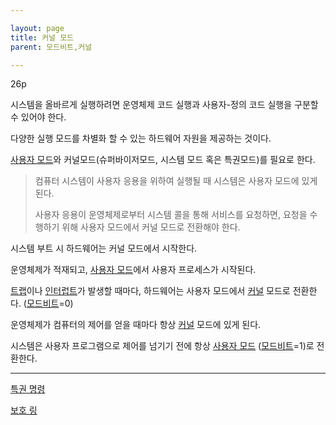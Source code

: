 ```yaml
---

layout: page
title: 커널 모드
parent: 모드비트,커널

---
```


26p

시스템을 올바르게 실행하려면 운영체제 코드 실행과 사용자-정의 코드 실행을 구분할 수 있어야 한다.

다양한 실행 모드를 차별화 할 수 있는 하드웨어 자원을 제공하는 것이다.

[사용자 모드](사용자-모드.md)와 커널모드(슈퍼바이저모드, 시스템 모드 혹은 특권모드)를 필요로 한다.


    

> 컴퓨터 시스템이 사용자 응용을 위하여 실행될 때 시스템은 사용자 모드에 있게 된다.
> 
> 
> 사용자 응용이 운영체제로부터 시스템 콜을 통해 서비스를 요청하면, 요청을 수행하기 위해 사용자 모드에서 커널 모드로 전환해야 한다.
> 

시스템 부트 시 하드웨어는 커널 모드에서 시작한다.

운영체제가 적재되고, [사용자 모드](사용자-모드.md)에서 사용자 프로세스가 시작된다.

[트랩](트랩.md)이나 [인터럽트](인터럽트.md)가 발생할 때마다,  하드웨어는 사용자 모드에서 [커널](커널.md) 모드로 전환한다. ([모드비트](모드비트.md)=0)

운영체제가 컴퓨터의 제어를 얻을 때마다 항상 [커널](커널.md) 모드에 있게 된다.

시스템은 사용자 프로그램으로 제어를 넘기기 전에 항상 [사용자 모드](사용자-모드.md) ([모드비트](모드비트.md)=1)로 전환한다.

***

[특권 명령](특권-명령.md)

[보호 링](보호-링.md)